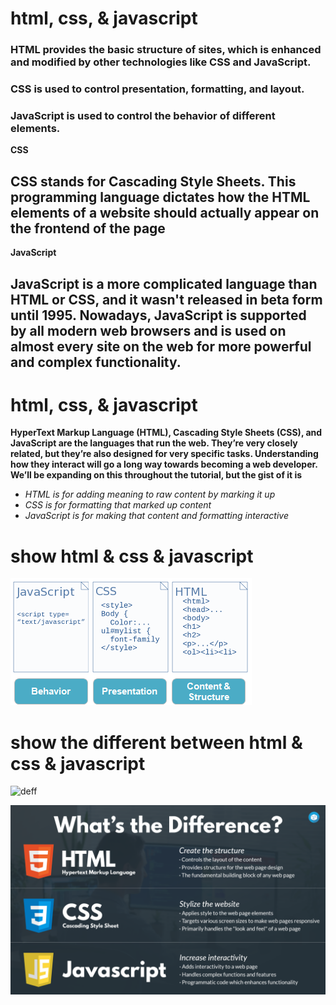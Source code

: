 # **html, css, & javascript**
### HTML provides the basic structure of sites, which is enhanced and modified by other technologies like CSS and JavaScript.
### CSS is used to control presentation, formatting, and layout.

### JavaScript is used to control the behavior of different elements.
**CSS**
## CSS stands for Cascading Style Sheets. This programming language dictates how the HTML elements of a website should actually appear on the frontend of the page

**JavaScript**
## JavaScript is a more complicated language than HTML or CSS, and it wasn't released in beta form until 1995. Nowadays, JavaScript is supported by all modern web browsers and is used on almost every site on the web for more powerful and complex functionality.


# **html, css, & javascript**
**HyperText Markup Language (HTML), Cascading Style Sheets (CSS), and JavaScript are the languages that run the web. They’re very closely related, but they’re also designed for very specific tasks. Understanding how they interact will go a long way towards becoming a web developer. We’ll be expanding on this throughout the tutorial, but the gist of it is**
* *HTML is for adding meaning to raw content by marking it up*
* *CSS is for formatting that marked up content*
* *JavaScript is for making that content and formatting interactive*

# show html & css & javascript
![java](java.png)

# show the different between html & css & javascript
![deff](deff.png)

![css](css.png)



